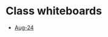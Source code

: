# Class whiteboards

- [Aug-24](https://estudusfqedu-my.sharepoint.com/:wb:/r/personal/aproano_asig_com_ec/Documents/Whiteboards/Redes-Aug-24.whiteboard?d=w3dea5e140f6f4c068449a1f343c23d17&csf=1&web=1&e=aZZdFt)